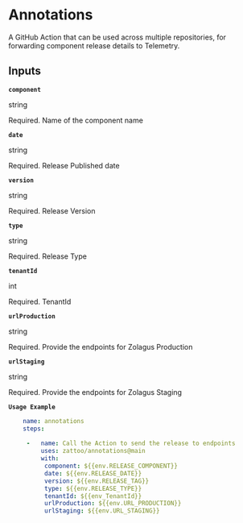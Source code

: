 # Annotations


A GitHub Action that can be used across multiple repositories, for forwarding component release details to Telemetry.


## Inputs

**`component`**

string

Required. Name of the component name

**`date`**

string

Required. Release Published date 

**`version`**

string

Required. Release Version 

**`type`**

string

Required. Release Type

**`tenantId`**

int

Required. TenantId

**`urlProduction`**

string

Required. Provide the endpoints for Zolagus Production

**`urlStaging`**

string

Required. Provide the endpoints for Zolagus Staging


**`Usage Example`**
```yaml
    name: annotations
    steps:
    
     -   name: Call the Action to send the release to endpoints
         uses: zattoo/annotations@main
         with:
          component: ${{env.RELEASE_COMPONENT}}
          date: ${{env.RELEASE_DATE}}
          version: ${{env.RELEASE_TAG}}
          type: ${{env.RELEASE_TYPE}}
          tenantId: ${{env_TenantId}}
          urlProduction: ${{env.URL_PRODUCTION}}
          urlStaging: ${{env.URL_STAGING}}
```
